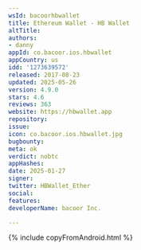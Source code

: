 ```yaml
---
wsId: bacoorhbwallet
title: Ethereum Wallet - HB Wallet
altTitle: 
authors:
- danny
appId: co.bacoor.ios.hbwallet
appCountry: us
idd: '1273639572'
released: 2017-08-23
updated: 2025-05-26
version: 4.9.0
stars: 4.6
reviews: 363
website: https://hbwallet.app
repository: 
issue: 
icon: co.bacoor.ios.hbwallet.jpg
bugbounty: 
meta: ok
verdict: nobtc
appHashes: 
date: 2025-01-27
signer: 
twitter: HBWallet_Ether
social: 
features: 
developerName: bacoor Inc.

---
```


{% include copyFromAndroid.html %}

